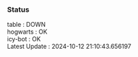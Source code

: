 ### Status


table : DOWN  
hogwarts : OK  
icy-bot : OK  
Latest Update : 2024-10-12 21:10:43.656197
